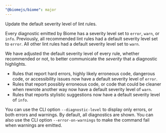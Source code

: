 ```yaml
---
"@biomejs/biome": major
---
```


Update the default severity level of lint rules.

Every diagnostic emitted by Biome has a severity level set to `error`, `warn`, or `info`.
Previously, all recommended lint rules had a default severity level set to `error`.
All other lint rules had a default severity level set to `warn`.

We have adjusted the default severity level of every rule, whether recommended or not, to better communicate the _severity_ that a diagnostic highlights.

- Rules that report hard errors, highly likely erroneous code, dangerous code, or accessibility issues now have a default severity level of `error`.
- Rules that report possibly erroneous code, or code that could be cleaner when rewrote another way now have a default severity level of `warn`.
- Rules that reports stylistic suggestions now have a default severity level of `info`.

You can use the CLI option `--diagnostic-level` to display only errors, or both errors and warnings.
By default, all diagnostics are shown.
You can also use the CLI option `--error-on-warnings` to make the command fail when warnings are emitted.
